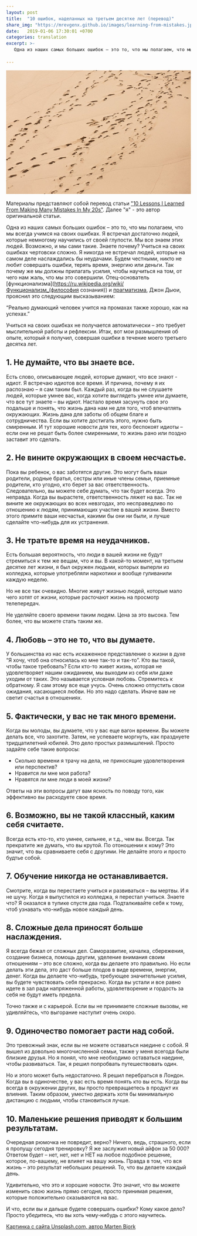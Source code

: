 ```yaml
---
layout: post
title:  "10 ошибок, наделанных на третьем десятке лет (перевод)"
share_img: "https://mrevgenx.github.io/images/learning-from-mistakes.jpg"
date:   2019-01-06 17:30:01 +0700
categories: translation
excerpt: >-
   Одна из наших самых больших ошибок – это то, что мы полагаем, что мы всегда учимся на своих ошибках. Я встречал достаточно людей, которые немногому научились от своей глупости.

---
```

![learning from mistakes](/images/learning-from-mistakes.jpg "Learning from mistakes")

Материалы представляют собой перевод статьи ["10 Lessons I Learned From Making Many Mistakes In My 20s"](https://dariusforoux.com/learning-from-mistakes/). Далее "я" - это автор оригинальной статьи.

Одна из наших самых больших ошибок – это то, что мы полагаем, что мы всегда учимся на своих ошибках. Я встречал достаточно людей, которые немногому научились от своей глупости.
Мы все знаем этих людей. Возможно, и мы сами такие. Знаете почему? Учиться на своих ошибках чертовски сложно. Я никогда не встречал людей, которые на самом деле наслаждались бы неудачами.
Будем честными, никто не любит совершать ошибки, терять время, энергию или деньги. Так почему же мы должны прилагать усилия, чтобы научиться на том, от чего нам жаль, что мы это совершили. Отец-основатель [функционализма](https://ru.wikipedia.org/wiki/Функционализм_(философия сознания)) и [прагматизма](https://ru.wikipedia.org/wiki/Прагматизм), Джон Дьюи, прояснил это следующим высказыванием:

“Реально думающий человек учится на промахах также хорошо, как на успехах.”

Учиться на своих ошибках не получается автоматически – это требует мыслительной работы и рефлексии. Итак, вот мои размышления об опыте, который я получил, совершая ошибки в течение моего третьего десятка лет.

## 1. Не думайте, что вы знаете все.

Есть слово, описывающее людей, которые думают, что все знают - идиот. Я встречаю идиотов все время. И причина, почему я их распознаю – я сам таким был.
Каждый раз, когда вы не слушаете людей, которые умнее вас, когда хотите выглядеть умнее или думаете, что все тут знаете – вы идиот. Настало время засунуть свое эго подальше и понять, что жизнь дана нам не для того, чтоб впечатлять окружающих.
Жизнь дана для заботы об общем благе и сотрудничества. Если вы хотите достигать этого, нужно быть смиренным. И тут хорошие новости для тех, кого беспокоят идиоты – если они не решат быть более смиренными, то жизнь рано или поздно заставит это сделать.

## 2. Не вините окружающих в своем несчастье.

Пока вы ребенок, о вас заботятся другие. Это могут быть ваши родители, родные братья, сестры или иные члены семьи, приемные родители, кто угодно, кто берет за вас ответственность. Следовательно, вы можете себе думать, что так будет всегда.
Это неправда. Когда вы вырастете, ответственность ляжет на вас. Так не вините же окружающих во всех невзгодах, это несправедливо по отношению к людям, принимающих участие в вашей жизни. Вместо этого примите ваши несчастья, какими бы они ни были, и лучше сделайте что-нибудь для их устранения.

## 3. Не тратьте время на неудачников.

Есть большая вероятность, что люди в вашей жизни не будут стремиться к тем же вещам, что и вы. В какой-то момент, на третьем десятке лет жизни, я был окружен людьми, которых выперли из колледжа, которые употребляли наркотики и вообще гуливанили каждую неделю.

Но не все так очевидно. Многие живут жизнью людей, которые мало чего хотят от жизни, которые расточают жизнь на просмотр телепередач.

Не уделяйте своего времени таким людям. Цена за это высока. Тем более, что вы можете стать таким же.

## 4. Любовь – это не то, что вы думаете.

У большинства из нас есть искаженное представление о жизни в духе “Я хочу, чтоб она относилась ко мне так-то и так-то”. Кто вы такой, чтобы такое требовать? Если кто-то живет жизнь, которая не удовлетворяет нашим ожиданием, мы выходим из себя или даже уходим от таких.
Это называется условная любовь. Стремитесь к обратному. Я сам этому все еще учусь. Очень сложно отпустить свои ожидания, касающиеся любви. Но это надо сделать. Иначе вам не светит счастья в отношениях.

## 5. Фактически, у вас не так много времени.

Когда вы молоды, вы думаете, что у вас еще вагон времени. Вы можете делать все, что захотите. Затем, не успеваете моргнуть, как празднуете тридцатилетний юбилей.
Это дело простых размышлений. Просто задайте себе такие вопросы:

-	Сколько времени я трачу на дела, не приносящие удовлетворения или перспектив?
-	Нравится ли мне моя работа?
-	Нравятся ли мне люди в моей жизни?

Ответы на эти вопросы датут вам ясность по поводу того, как эффективно вы расходуете свое время.

## 6. Возможно, вы не такой классный, каким себя считаете.

Всегда есть кто-то, кто умнее, сильнее, и т.д., чем вы. Всегда.
Так прекратите же думать, что вы крутой. По отоношении к кому? Это значит, что вы сравниваете себя с другими. Не делайте этого и просто будтье собой.

## 7. Обучение никогда не останавливается.

Смотрите, когда вы перестаете учиться и развиваться – вы мертвы. И я не шучу. Когда я выпустился из колледжа, я перестал учиться. Знаете что? Я оказался в тупике спустя два года.
Подталкивайте себя к тому, чтоб узнавать что-нибудь новое каждый день.

## 8. Сложные дела приносят больше наслаждения.

Я всегда бежал от сложных дел. Саморазвитие, качалка, сбережения, создание бизнеса, помощь другим, уделение внимания своим отношениям – это все сложно, когда вы делаете это правильно.
Но если делать эти дела, это даст больше плодов в виде времени, энергии, денег. Когда вы делаете что-нибудь, требующее значительные усилия, вы будете чувствовать себя прекрасно. Когда вы устали и все равно идете в зал ради напряженной работы, удовлетворение и гордость за себя не будут иметь предела.

Точно также и с карьерой. Если вы не принимаете сложные вызовы, не удивляйтесь, что выгорание наступит очень скоро.

## 9. Одиночество помогает расти над собой.

Это тревожный знак, если вы не можете оставаться наедине с собой. Я вышел из довольно многочисленной семьи, также у меня всегода были близкие друзья. Но я понял, что мне необходимо оставаться наедине, чтобы развиваться. Так, я решил попробвать путешествовать один.

Но и этого может быть недостаточно. Я решил перебраться в Лондон. Когда вы в одиночестве, у вас есть время понять кто вы есть. Когда вы всегда в окружении других, вы просто превращаетесь в продукт их влияния. Таким образом, уместно держать хотя бы минимальную дистанцию с людьми, чтобы становиться лучше.

## 10. Маленькие решения приводят к большим результатам.

Очередная рюмочка не повредит, верно? Ничего, ведь, страшного, если я пропущу сегодня тренировку? Я же заслужил новый айфон за 50 000?
Ответом будет – нет, нет, нет и НЕТ на любое подобное решение, которое, по-вашему, не влияет на вашу жизнь. Правда в том, что вся жизнь – это результат небольших решений. То, что вы делаете каждый день.

Удивительно, что это и хорошие новости. Это значит, что вы можете изменить свою жизнь прямо сегодня, просто принимая решения, которые положительно сказываются на вас.

И что, если вы и дальше будете совершать ошибки? Кому какое дело? Просто убедитесь, что вы хоть чему-нибудь с этого научитесь.

[Картинка с сайта Unsplash.com, автор Marten Bjork](https://unsplash.com/@martenbjork?utm_medium=referral&amp;utm_campaign=photographer-credit&amp;utm_content=creditBadge)

<section id="isso-thread" data-isso-id="learning-from-mistakes"></section>
